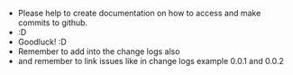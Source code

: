 - Please help to create documentation on how to access and make commits to github. 
- :D
- Goodluck! :D 
- Remember to add into the change logs also
- and remember to link issues like in change logs example 0.0.1 and 0.0.2